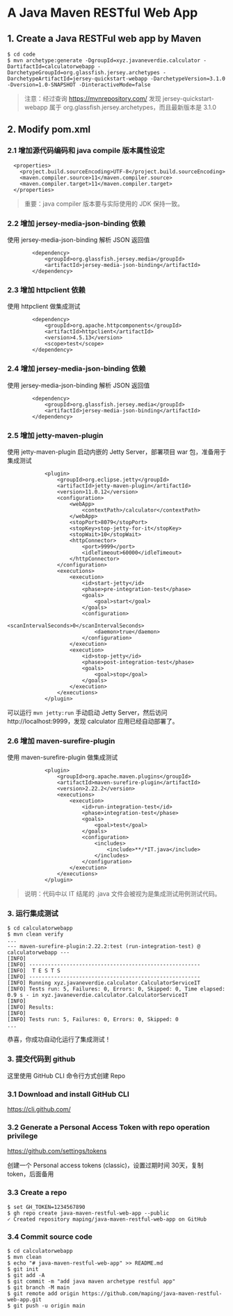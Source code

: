 
# A Java Maven RESTful Web App

## 1. Create a Java RESTFul web app by Maven
```console
$ cd code
$ mvn archetype:generate -DgroupId=xyz.javaneverdie.calculator -DartifactId=calculatorwebapp -DarchetypeGroupId=org.glassfish.jersey.archetypes -DarchetypeArtifactId=jersey-quickstart-webapp -DarchetypeVersion=3.1.0 -Dversion=1.0-SNAPSHOT -DinteractiveMode=false
```
>注意：经过查询 https://mvnrepository.com/ 发现 jersey-quickstart-webapp 属于 org.glassfish.jersey.archetypes，而且最新版本是 3.1.0

## 2. Modify pom.xml

### 2.1 增加源代码编码和 java compile 版本属性设定
```code
  <properties>
    <project.build.sourceEncoding>UTF-8</project.build.sourceEncoding>
    <maven.compiler.source>11</maven.compiler.source>
    <maven.compiler.target>11</maven.compiler.target>
  </properties>
```
>重要：java compiler 版本要与实际使用的 JDK 保持一致。

### 2.2 增加 jersey-media-json-binding 依赖
使用 jersey-media-json-binding 解析 JSON 返回值
```code
        <dependency>
            <groupId>org.glassfish.jersey.media</groupId>
            <artifactId>jersey-media-json-binding</artifactId>
        </dependency>
```

### 2.3 增加 httpclient 依赖 
使用 httpclient 做集成测试
```code
        <dependency>
            <groupId>org.apache.httpcomponents</groupId>
            <artifactId>httpclient</artifactId>
            <version>4.5.13</version>
            <scope>test</scope>
        </dependency>       
```

### 2.4 增加 jersey-media-json-binding 依赖
使用 jersey-media-json-binding 解析 JSON 返回值
```code
        <dependency>
            <groupId>org.glassfish.jersey.media</groupId>
            <artifactId>jersey-media-json-binding</artifactId>
        </dependency>
```

### 2.5 增加 jetty-maven-plugin  
使用 jetty-maven-plugin 启动内嵌的 Jetty Server，部署项目 war 包，准备用于集成测试
```code
            <plugin>
                <groupId>org.eclipse.jetty</groupId>
                <artifactId>jetty-maven-plugin</artifactId>
                <version>11.0.12</version>
                <configuration>
                    <webApp>
                        <contextPath>/calculator</contextPath>
                    </webApp>
                    <stopPort>8079</stopPort>
                    <stopKey>stop-jetty-for-it</stopKey>
                    <stopWait>10</stopWait>
                    <httpConnector>
                        <port>9999</port>
                        <idleTimeout>60000</idleTimeout>
                    </httpConnector>
                </configuration>
                <executions>
                    <execution>
                        <id>start-jetty</id>
                        <phase>pre-integration-test</phase>
                        <goals>
                            <goal>start</goal>
                        </goals>
                        <configuration>
                            <scanIntervalSeconds>0</scanIntervalSeconds>
                            <daemon>true</daemon>
                        </configuration>
                    </execution>
                    <execution>
                        <id>stop-jetty</id>
                        <phase>post-integration-test</phase>
                        <goals>
                            <goal>stop</goal>
                        </goals>
                    </execution>
                </executions>
            </plugin>
```
可以运行 `mvn jetty:run` 手动启动 Jetty Server，然后访问 http://localhost:9999，发现 calculator 应用已经自动部署了。

### 2.6 增加 maven-surefire-plugin  
使用 maven-surefire-plugin 做集成测试
```code
            <plugin>
                <groupId>org.apache.maven.plugins</groupId>
                <artifactId>maven-surefire-plugin</artifactId>
                <version>2.22.2</version>
                <executions>
                    <execution>
                        <id>run-integration-test</id>
                        <phase>integration-test</phase>
                        <goals>
                            <goal>test</goal>
                        </goals>
                        <configuration>
                            <includes>
                                <include>**/*IT.java</include>
                            </includes>
                        </configuration>
                    </execution>
                </executions>
            </plugin>
```
>说明：代码中以 IT 结尾的 .java 文件会被视为是集成测试用例测试代码。

### 3. 运行集成测试
```console
$ cd calculatorwebapp
$ mvn clean verify
...
--- maven-surefire-plugin:2.22.2:test (run-integration-test) @ calculatorwebapp ---
[INFO]
[INFO] -------------------------------------------------------
[INFO]  T E S T S
[INFO] -------------------------------------------------------
[INFO] Running xyz.javaneverdie.calculator.CalculatorServiceIT
[INFO] Tests run: 5, Failures: 0, Errors: 0, Skipped: 0, Time elapsed: 0.9 s - in xyz.javaneverdie.calculator.CalculatorServiceIT
[INFO]
[INFO] Results:
[INFO]
[INFO] Tests run: 5, Failures: 0, Errors: 0, Skipped: 0
...
```
恭喜，你成功自动化运行了集成测试！


### 3. 提交代码到 github 
这里使用 GitHub CLI 命令行方式创建 Repo

### 3.1 Download and install GitHub CLI
https://cli.github.com/

### 3.2 Generate a Personal Access Token with repo operation privilege
https://github.com/settings/tokens

创建一个 Personal access tokens (classic)，设置过期时间 30天，复制 token，后面备用

### 3.3 Create a repo
```console
$ set GH_TOKEN=1234567890
$ gh repo create java-maven-restful-web-app --public
✓ Created repository maping/java-maven-restful-web-app on GitHub
```

### 3.4 Commit source code
```console
$ cd calculatorwebapp
$ mvn clean
$ echo "# java-maven-restful-web-app" >> README.md
$ git init
$ git add -A
$ git commit -m "add java maven archetype restful app"
$ git branch -M main
$ git remote add origin https://github.com/maping/java-maven-restful-web-app.git
$ git push -u origin main
```
